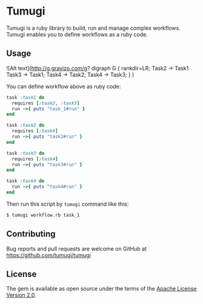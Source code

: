 # Tumugi

Tumugi is a ruby library to build, run and manage complex workflows. Tumugi enables you to define workflows as a ruby code.

## Usage

![Alt text](http://g.gravizo.com/g?
  digraph G {
    rankdir=LR;
    Task2 -> Task1
    Task3 -> Task1;
    Task4 -> Task2;
    Task4 -> Task3;
  }
)

You can define workflow above as ruby code:

```rb:workflow.rb
task :task1 do
  requires [:task2, :task3]
  run ->{ puts "task_1#run" }
end

task :task2 do
  requires [:task4]
  run ->{ puts "task2#run" }
end

task :task3 do
  requires [:task4]
  run ->{ puts "task3#run" }
end

task :task4 do
  run ->{ puts "task4#run" }
end
```

Then run this script by `tumugi` command like this:

```bash
$ tumugi workflow.rb task_1
```

## Contributing

Bug reports and pull requests are welcome on GitHub at https://github.com/tumugi/tumugi

## License

The gem is available as open source under the terms of the [Apache License
Version 2.0](http://www.apache.org/licenses/).
